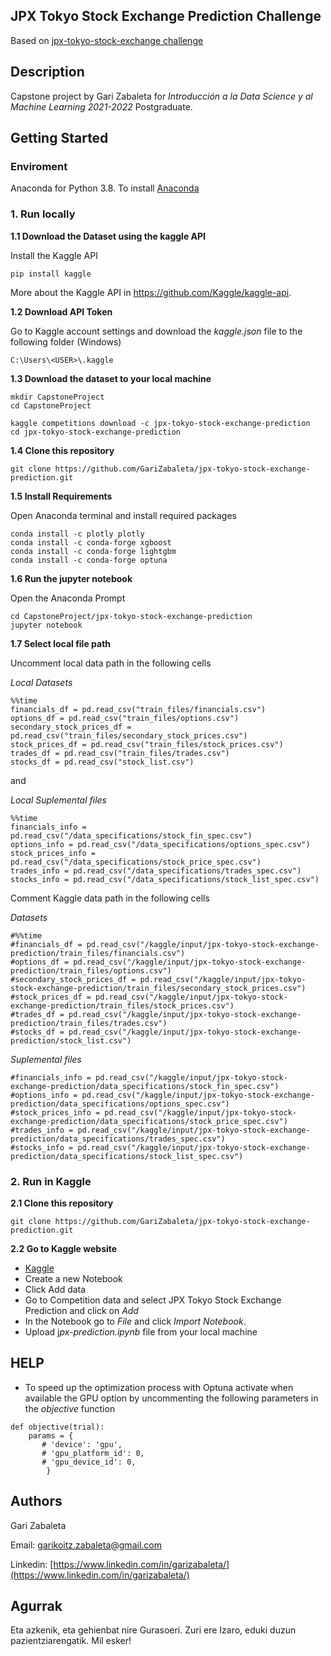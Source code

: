 ## JPX Tokyo Stock Exchange Prediction Challenge

Based on [jpx-tokyo-stock-exchange challenge](https://www.kaggle.com/competitions/jpx-tokyo-stock-exchange-prediction)

## Description
Capstone project by Gari Zabaleta for *Introducción a la Data Science y al Machine Learning 2021-2022* Postgraduate.

## Getting Started

### Enviroment

Anaconda for Python 3.8. To install [Anaconda](https://www.anaconda.com/products/distribution)

### 1. Run locally

**1.1 Download the Dataset using the kaggle API**

Install the Kaggle API

```
pip install kaggle
```

More about the Kaggle API in https://github.com/Kaggle/kaggle-api.

**1.2 Download API Token**

Go to Kaggle account settings and download the *kaggle.json* file to the following folder (Windows)
```
C:\Users\<USER>\.kaggle
```


**1.3 Download the dataset to your local machine**

```
mkdir CapstoneProject
cd CapstoneProject

kaggle competitions download -c jpx-tokyo-stock-exchange-prediction
cd jpx-tokyo-stock-exchange-prediction
```

**1.4 Clone this repository**

```
git clone https://github.com/GariZabaleta/jpx-tokyo-stock-exchange-prediction.git
```

**1.5 Install Requirements**

Open Anaconda terminal and install required packages

```
conda install -c plotly plotly
conda install -c conda-forge xgboost
conda install -c conda-forge lightgbm
conda install -c conda-forge optuna
```

**1.6 Run the jupyter notebook**

Open the Anaconda Prompt

```
cd CapstoneProject/jpx-tokyo-stock-exchange-prediction
jupyter notebook
```

**1.7 Select local file path**

Uncomment local data path in the following cells

*Local Datasets*
```
%%time
financials_df = pd.read_csv("train_files/financials.csv")
options_df = pd.read_csv("train_files/options.csv")
secondary_stock_prices_df = pd.read_csv("train_files/secondary_stock_prices.csv")
stock_prices_df = pd.read_csv("train_files/stock_prices.csv")
trades_df = pd.read_csv("train_files/trades.csv")
stocks_df = pd.read_csv("stock_list.csv")
```
and 

*Local Suplemental files*


```
%%time
financials_info = pd.read_csv("/data_specifications/stock_fin_spec.csv")
options_info = pd.read_csv("/data_specifications/options_spec.csv")
stock_prices_info = pd.read_csv("/data_specifications/stock_price_spec.csv")
trades_info = pd.read_csv("/data_specifications/trades_spec.csv")
stocks_info = pd.read_csv("/data_specifications/stock_list_spec.csv")
```

Comment Kaggle data path in the following cells

*Datasets*

```
#%%time 
#financials_df = pd.read_csv("/kaggle/input/jpx-tokyo-stock-exchange-prediction/train_files/financials.csv")
#options_df = pd.read_csv("/kaggle/input/jpx-tokyo-stock-exchange-prediction/train_files/options.csv")
#secondary_stock_prices_df = pd.read_csv("/kaggle/input/jpx-tokyo-stock-exchange-prediction/train_files/secondary_stock_prices.csv")
#stock_prices_df = pd.read_csv("/kaggle/input/jpx-tokyo-stock-exchange-prediction/train_files/stock_prices.csv")
#trades_df = pd.read_csv("/kaggle/input/jpx-tokyo-stock-exchange-prediction/train_files/trades.csv")
#stocks_df = pd.read_csv("/kaggle/input/jpx-tokyo-stock-exchange-prediction/stock_list.csv")
```

*Suplemental files*

```
#financials_info = pd.read_csv("/kaggle/input/jpx-tokyo-stock-exchange-prediction/data_specifications/stock_fin_spec.csv")
#options_info = pd.read_csv("/kaggle/input/jpx-tokyo-stock-exchange-prediction/data_specifications/options_spec.csv")
#stock_prices_info = pd.read_csv("/kaggle/input/jpx-tokyo-stock-exchange-prediction/data_specifications/stock_price_spec.csv")
#trades_info = pd.read_csv("/kaggle/input/jpx-tokyo-stock-exchange-prediction/data_specifications/trades_spec.csv")
#stocks_info = pd.read_csv("/kaggle/input/jpx-tokyo-stock-exchange-prediction/data_specifications/stock_list_spec.csv")
```

### 2. Run in Kaggle


**2.1 Clone this repository**

```
git clone https://github.com/GariZabaleta/jpx-tokyo-stock-exchange-prediction.git
```

**2.2 Go to Kaggle website**

* [Kaggle](https://www.kaggle.com/)
* Create a new Notebook
* Click Add data
* Go to Competition data and select JPX Tokyo Stock Exchange Prediction and click on *Add*
* In the Notebook go to *File* and click *Import Notebook*. 
* Upload j*px-prediction.ipynb* file from your local machine


## HELP

* To speed up the optimization process with Optuna activate when available the GPU option by uncommenting the following  parameters in the *objective* function

```
def objective(trial):
    params = {
       # 'device': 'gpu',
       # 'gpu_platform_id': 0,
       # 'gpu_device_id': 0,
        }
```

## Authors

Gari Zabaleta

Email: [garikoitz.zabaleta@gmail.com](garikoitz.zabaleta@gmail.com)

Linkedin: [https://www.linkedin.com/in/garizabaleta/](https://www.linkedin.com/in/garizabaleta/)


## Agurrak

Eta azkenik, eta gehienbat nire Gurasoeri. Zuri ere Izaro, eduki duzun pazientziarengatik. Mil esker!
